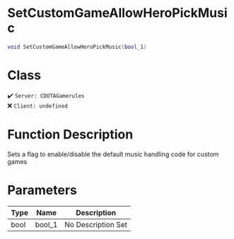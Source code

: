 # SetCustomGameAllowHeroPickMusic
```lua
void SetCustomGameAllowHeroPickMusic(bool_1)
```
# Class
✔️ `Server: CDOTAGamerules`  
❌ `Client: undefined`  

# Function Description
Sets a flag to enable/disable the default music handling code for custom games
# Parameters
Type|Name|Description
--|--|--
bool|bool_1|No Description Set
